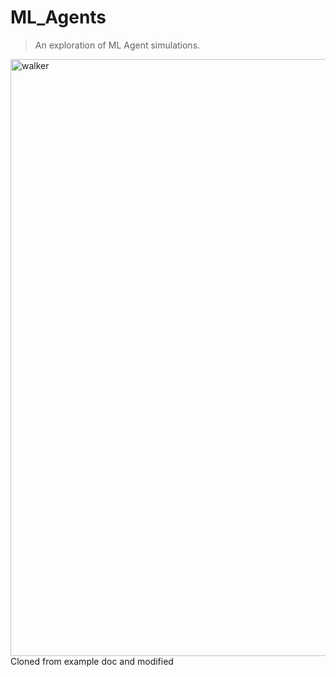 # ML_Agents
> An exploration of ML Agent simulations.
<img width="955" alt="walker" src="https://user-images.githubusercontent.com/121153158/219742145-4e4179db-6fc9-406b-8e4c-cd0fa5d0707f.png">
Cloned from example doc and modified 

